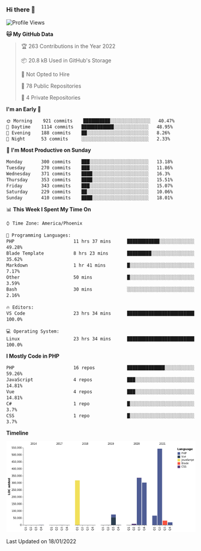 ### Hi there 👋

<!--START_SECTION:waka-->
![Profile Views](http://img.shields.io/badge/Profile%20Views-6-blue)

**🐱 My GitHub Data** 

> 🏆 263 Contributions in the Year 2022
 > 
> 📦 20.8 kB Used in GitHub's Storage 
 > 
> 🚫 Not Opted to Hire
 > 
> 📜 78 Public Repositories 
 > 
> 🔑 4 Private Repositories  
 > 
**I'm an Early 🐤** 

```text
🌞 Morning    921 commits    ██████████░░░░░░░░░░░░░░░   40.47% 
🌆 Daytime    1114 commits   ████████████░░░░░░░░░░░░░   48.95% 
🌃 Evening    188 commits    ██░░░░░░░░░░░░░░░░░░░░░░░   8.26% 
🌙 Night      53 commits     ░░░░░░░░░░░░░░░░░░░░░░░░░   2.33%

```
📅 **I'm Most Productive on Sunday** 

```text
Monday       300 commits    ███░░░░░░░░░░░░░░░░░░░░░░   13.18% 
Tuesday      270 commits    ███░░░░░░░░░░░░░░░░░░░░░░   11.86% 
Wednesday    371 commits    ████░░░░░░░░░░░░░░░░░░░░░   16.3% 
Thursday     353 commits    ████░░░░░░░░░░░░░░░░░░░░░   15.51% 
Friday       343 commits    ███░░░░░░░░░░░░░░░░░░░░░░   15.07% 
Saturday     229 commits    ██░░░░░░░░░░░░░░░░░░░░░░░   10.06% 
Sunday       410 commits    ████░░░░░░░░░░░░░░░░░░░░░   18.01%

```


📊 **This Week I Spent My Time On** 

```text
⌚︎ Time Zone: America/Phoenix

💬 Programming Languages: 
PHP                      11 hrs 37 mins      ████████████░░░░░░░░░░░░░   49.28% 
Blade Template           8 hrs 23 mins       █████████░░░░░░░░░░░░░░░░   35.62% 
Markdown                 1 hr 41 mins        █░░░░░░░░░░░░░░░░░░░░░░░░   7.17% 
Other                    50 mins             █░░░░░░░░░░░░░░░░░░░░░░░░   3.59% 
Bash                     30 mins             ░░░░░░░░░░░░░░░░░░░░░░░░░   2.16%

🔥 Editors: 
VS Code                  23 hrs 34 mins      █████████████████████████   100.0%

💻 Operating System: 
Linux                    23 hrs 34 mins      █████████████████████████   100.0%

```

**I Mostly Code in PHP** 

```text
PHP                      16 repos            ██████████████░░░░░░░░░░░   59.26% 
JavaScript               4 repos             ███░░░░░░░░░░░░░░░░░░░░░░   14.81% 
Vue                      4 repos             ███░░░░░░░░░░░░░░░░░░░░░░   14.81% 
C#                       1 repo              █░░░░░░░░░░░░░░░░░░░░░░░░   3.7% 
CSS                      1 repo              █░░░░░░░░░░░░░░░░░░░░░░░░   3.7%

```


**Timeline**

![Chart not found](https://raw.githubusercontent.com/mikebronner/mikebronner/master/charts/bar_graph.png) 


 Last Updated on 18/01/2022
<!--END_SECTION:waka-->

<!--
**mikebronner/mikebronner** is a ✨ _special_ ✨ repository because its `README.md` (this file) appears on your GitHub profile.

Here are some ideas to get you started:

- 🔭 I’m currently working on ...
- 🌱 I’m currently learning ...
- 👯 I’m looking to collaborate on ...
- 🤔 I’m looking for help with ...
- 💬 Ask me about ...
- 📫 How to reach me: ...
- 😄 Pronouns: ...
- ⚡ Fun fact: ...
-->
